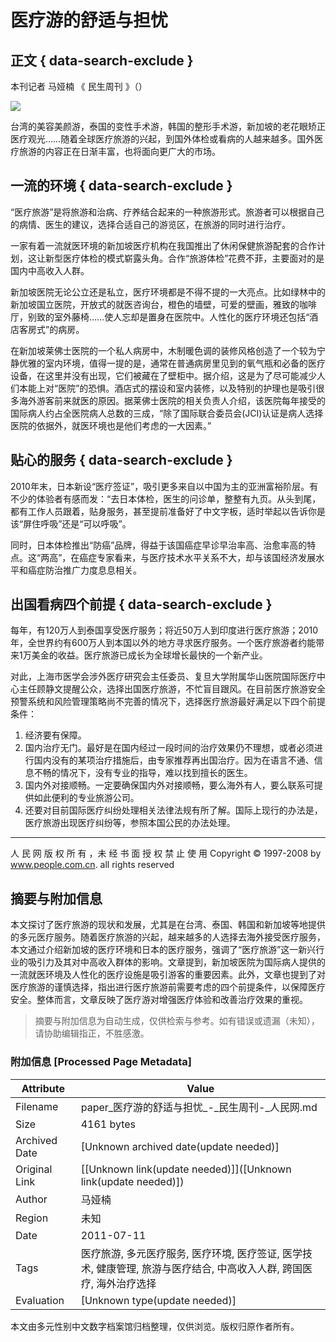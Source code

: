 # 医疗游的舒适与担忧

## 正文 { data-search-exclude }


本刊记者 马娅楠 《 民生周刊 》（）

![](../../../page/2011-07/11/08/page_b.jpg)

台湾的美容美颜游，泰国的变性手术游，韩国的整形手术游，新加坡的老花眼矫正医疗观光……随着全球医疗旅游的兴起，到国外体检或看病的人越来越多。国外医疗旅游的内容正在日渐丰富，也将面向更广大的市场。

## 一流的环境 { data-search-exclude }

“医疗旅游”是将旅游和治病、疗养结合起来的一种旅游形式。旅游者可以根据自己的病情、医生的建议，选择合适自己的游览区，在旅游的同时进行治疗。

一家有着一流就医环境的新加坡医疗机构在我国推出了休闲保健旅游配套的合作计划，这让新型医疗体检的模式崭露头角。合作“旅游体检”花费不菲，主要面对的是国内中高收入人群。

新加坡医院无论公立还是私立，医疗环境都是不得不提的一大亮点。比如绿林中的新加坡国立医院，开放式的就医咨询台，橙色的墙壁，可爱的壁画，雅致的咖啡厅，别致的室外藤椅……使人忘却是置身在医院中。人性化的医疗环境还包括“酒店客房式”的病房。

在新加坡莱佛士医院的一个私人病房中，木制暖色调的装修风格创造了一个较为宁静优雅的室内环境，值得一提的是，通常在普通病房里见到的氧气瓶和必备的医疗设备，在这里并没有出现，它们被藏在了壁柜中。据介绍，这是为了尽可能减少人们本能上对“医院”的恐惧。酒店式的摆设和室内装修，以及特别的护理也是吸引很多海外游客前来就医的原因。据莱佛士医院的相关负责人介绍，该医院每年接受的国际病人约占全医院病人总数的三成，“除了国际联合委员会(JCI)认证是病人选择医院的依据外，就医环境也是他们考虑的一大因素。”

## 贴心的服务 { data-search-exclude }

2010年末，日本新设“医疗签证”，吸引更多来自以中国为主的亚洲富裕阶层。有不少的体验者有感而发：“去日本体检，医生的问诊单，整整有九页。从头到尾，都有工作人员跟着，贴身服务，甚至提前准备好了中文字板，适时举起以告诉你是该“屏住呼吸”还是“可以呼吸”。

同时，日本体检推出“防癌”品牌，得益于该国癌症早诊早治率高、治愈率高的特点。这“两高”，在癌症专家看来，与医疗技术水平关系不大，却与该国经济发展水平和癌症防治推广力度息息相关。

## 出国看病四个前提 { data-search-exclude }

每年，有120万人到泰国享受医疗服务；将近50万人到印度进行医疗旅游；2010年，全世界约有600万人到本国以外的地方寻求医疗服务。一个医疗旅游者约能带来1万美金的收益。医疗旅游已成长为全球增长最快的一个新产业。

对此，上海市医学会涉外医疗研究会主任委员、复旦大学附属华山医院国际医疗中心主任顾静文提醒公众，选择出国医疗旅游，不忙盲目跟风。在目前医疗旅游安全预警系统和风险管理策略尚不完善的情况下，选择医疗旅游最好满足以下四个前提条件：

1. 经济要有保障。
2. 国内治疗无门。最好是在国内经过一段时间的治疗效果仍不理想，或者必须进行国内没有的某项治疗措施后，由专家推荐再出国治疗。因为在语言不通、信息不畅的情况下，没有专业的指导，难以找到擅长的医生。
3. 国内外对接顺畅。一定要确保国内外对接顺畅，要么海外有人，要么联系可提供如此便利的专业旅游公司。
4. 还要对目前国际医疗纠纷处理相关法律法规有所了解。国际上现行的办法是，医疗旅游出现医疗纠纷等，参照本国公民的办法处理。

---

人 民 网 版 权 所 有 ，未 经 书 面 授 权 禁 止 使 用 Copyright © 1997-2008 by www.people.com.cn. all rights reserved
<!-- tcd_original_link http://paper.people.com.cn/mszk/html/2011-07/11/content_871452.htm?div=-1 -->


## 摘要与附加信息

<!-- tcd_abstract -->
本文探讨了医疗旅游的现状和发展，尤其是在台湾、泰国、韩国和新加坡等地提供的多元医疗服务。随着医疗旅游的兴起，越来越多的人选择去海外接受医疗服务，本文通过介绍新加坡的医疗环境和日本的医疗服务，强调了“医疗旅游”这一新兴行业的吸引力及其对中高收入群体的影响。文章提到，新加坡医院为国际病人提供的一流就医环境及人性化的医疗设施是吸引游客的重要因素。此外，文章也提到了对医疗旅游的谨慎选择，指出进行医疗旅游前需要考虑的四个前提条件，以保障医疗安全。整体而言，文章反映了医疗游对增强医疗体验和改善治疗效果的重视。
<!-- tcd_abstract_end -->

> 摘要与附加信息为自动生成，仅供检索与参考。如有错误或遗漏（未知），请协助编辑指正，不胜感激。

### 附加信息 [Processed Page Metadata]

| Attribute       | Value                                  |
|-----------------|----------------------------------------|
| Filename        | paper_医疗游的舒适与担忧_-_民生周刊-_人民网.md                             |
| Size            | 4161 bytes                           |
| Archived Date   | [Unknown archived date(update needed)]                             |
| Original Link   | [[Unknown link(update needed)]]([Unknown link(update needed)])                       |
| Author          | 马娅楠                               |
| Region          | 未知                               |
| Date            | 2011-07-11                                 |
| Tags            | 医疗旅游, 多元医疗服务, 医疗环境, 医疗签证, 医学技术, 健康管理, 旅游与医疗结合, 中高收入人群, 跨国医疗, 海外治疗选择                                 |
| Evaluation            | [Unknown type(update needed)]                                 |
<!-- tcd_table_end -->

本文由多元性别中文数字档案馆归档整理，仅供浏览。版权归原作者所有。
